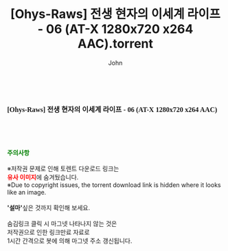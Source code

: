 ﻿---
layout: post
title:  "[Ohys-Raws] 전생 현자의 이세계 라이프 - 06 (AT-X 1280x720 x264 AAC).torrent"
author: John
categories: [ 애니메이션 ]
tags: [  ]
image:  
description: "[Ohys-Raws] 전생 현자의 이세계 라이프 - 06 (AT-X 1280x720 x264 AAC) torrent 정보 공유"
toc: true
toc_sticky: true
---

<br>
<div class="view-img">
<a class="view_image" href="https://torrentmobile60.com/bbs/view_image.php?fn=%2Fdata%2Ffile%2Fani%2F3735182707_arlx4ZVt_9550e61c7673b774f1f2883b71be808a934c3a08.jpg" target="_blank"><img alt="" class="img-tag" content="https://torrentmobile60.com/data/file/ani/3735182707_arlx4ZVt_9550e61c7673b774f1f2883b71be808a934c3a08.jpg" itemprop="image" src="https://torrentmobile60.com/data/file/ani/3735182707_arlx4ZVt_9550e61c7673b774f1f2883b71be808a934c3a08.jpg"/></a></div><div class="view-content" itemprop="description">
<p><span style="font-family:nanumsquareround;font-size:16px;font-weight:700;white-space:nowrap;background-color:rgb(255,255,255);">[Ohys-Raws] 전생 현자의 이세계 라이프 - 06 (AT-X 1280x720 x264 AAC)</span> </p> </div>
    
<br><br><br>
<p data-ke-size="size16"><b><span style="color: green;">주의사항</span></b><br /><br />※저작권 문제로 인해 토렌트 다운로드 링크는<br /><b><span style="color: red;">유사 이미지</span></b>에 숨겨뒀습니다.<br />※Due to copyright issues, the torrent download link is hidden where it looks like an image.<br /><br /><b>'설마'</b>싶은 것까지 확인해 보세요.<br /><br />숨김링크 클릭 시 마그넷 나타나지 않는 것은<br />저작권으로 인한 링크만료 자료로<br />1시간 간격으로 봇에 의해 마그넷 주소 갱신됩니다.</p>
